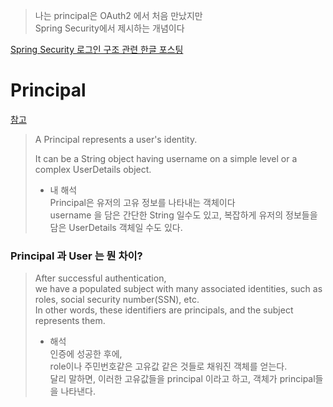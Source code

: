 > 나는 principal은 OAuth2 에서 처음 만났지만   
> Spring Security에서 제시하는 개념이다  
  
[Spring Security 로그인 구조 관련 한글 포스팅](https://codevang.tistory.com/266)  
  
# Principal  
[참고](https://stackoverflow.com/questions/37499307/whats-the-principal-in-spring-security)  
  
> A Principal represents a user's identity.  
>   
> It can be a String object having username on a simple level or a complex UserDetails object.  
>    
> - 내 해석  
> Principal은 유저의 고유 정보를 나타내는 객체이다  
> username 을 담은 간단한 String 일수도 있고, 복잡하게 유저의 정보들을 담은 UserDetails 객체일 수도 있다.  
  
### Principal 과 User 는 뭔 차이?    
  
> After successful authentication,   
> we have a populated subject with many associated identities, 
> such as roles, social security number(SSN), etc.   
> In other words, these identifiers are principals, and the subject represents them.  
>     
> - 해석  
> 인증에 성공한 후에,  
> role이나 주민번호같은 고유값 같은 것들로 채워진 객체를 얻는다.  
> 달리 말하면, 이러한 고유값들을 principal 이라고 하고, 객체가 principal들을 나타낸다.  
  
